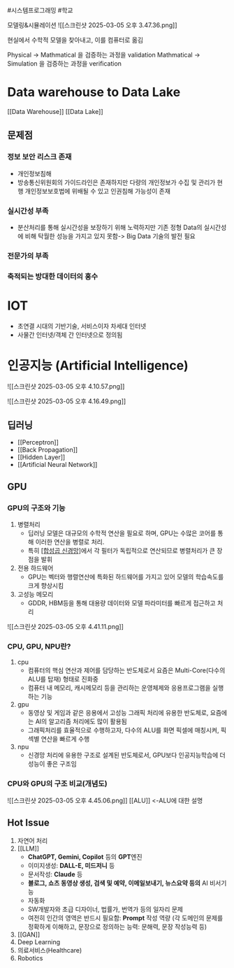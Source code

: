 #시스템프로그래밍 #학교 

모델링&시뮬레이션
![[스크린샷 2025-03-05 오후 3.47.36.png]]

현실에서 수학적 모델을 찾아내고, 이를 컴퓨터로 옮김

Physical -> Mathmatical 을 검증하는 과정을 validation
Mathmatical -> Simulation 을 검증하는 과정을 verification 


# Data warehouse to Data Lake
[[Data Warehouse]]
[[Data Lake]]

## 문제점

### 정보 보안 리스크 존재

- 개인정보침해
- 방송통신위원회의 가이드라인은 존재하지만 다량의 개인정보가 수집 및 관리가 현행 개인정보보호법에 위배될 수 있고 인권침해 가능성이 존재

### 실시간성 부족

- 분산처리를 통해 실시간성을 보장하기 위해 노력하지만 기존 정형 Data의 실시간성에 비해 탁월한 성능을 가지고 있지 못함-> Big Data 기술의 발전 필요

### 전문가의 부족

### 축적되는 방대한 데이터의 홍수


# IOT

- 초연결 시대의 기반기술, 서비스이자 차세대 인터넷
- 사물간 인터넷/객체 간 인터넷으로 정의됨


# 인공지능 (Artificial Intelligence)

![[스크린샷 2025-03-05 오후 4.10.57.png]]

![[스크린샷 2025-03-05 오후 4.16.49.png]]

## 딥러닝

- [[Perceptron]]
- [[Back Propagation]]
- [[Hidden Layer]]
- [[Artificial Neural Network]]


## GPU

### GPU의 구조와 기능

1. 병렬처리 
	- 딥러닝 모델은 대규모의 수학적 연산을 필요로 하며, GPU는 수많은 코어를 통해 이러한 연산을 병렬로 처리.
	- 특히 [[합성곱 신경망]](CNN)에서 각 필터가 독립적으로 연산되므로 병렬처리가 큰 장점을 발휘
2. 전용 하드웨어
	- GPU는 벡터와 행렬연산에 특화된 하드웨어를 가지고 있어 모델의 학습속도를 크게 향상시킴
3. 고성능 메모리
	- GDDR, HBM등을 통해 대용량 데이터와 모델 파라미터를 빠르게 접근하고 처리

![[스크린샷 2025-03-05 오후 4.41.11.png]]

### CPU, GPU, NPU란?

1. cpu
	- 컴퓨터의 핵심 연산과 제어를 담당하는 반도체로서 요즘은 Multi-Core(다수의 ALU를 탑재) 형태로 진화중
	- 컴퓨터 내 메모리, 캐시메모리 등을 관리하는 운영체제와 응용프로그램을 실행하는 기능
2. gpu
	- 동영상 및 게임과 같은 응용에서 고성능 그래픽 처리에 유용한 반도체로, 요즘에는 AI의 알고리즘 처리에도 많이 활용됨
	- 그래픽처리를 효율적으로 수행하고자, 다수의 ALU를 화면 픽셀에 매칭시켜, 픽섹별 연산을 빠르게 수행
3. npu
	- 신경망 처리에 유용한 구조로 설계된 반도체로서, GPU보다 인공지능학습에 더 성능이 좋은 구조임


### CPU와 GPU의 구조 비교(개념도)
![[스크린샷 2025-03-05 오후 4.45.06.png]]
[[ALU]] <-ALU에 대한 설명


## Hot Issue

1. 자연어 처리
2. [[LLM]]
	- **ChatGPT, Gemini, Copilot** 등의 **GPT**엔진
	- 이미지생성: **DALL-E, 미드저니** 등
	- 문서작성: **Claude** 등
	- **블로그, 쇼츠 동영상 생성, 검색 및 예약, 이메일보내기, 뉴스요약 등의** AI 비서기능
	- 자동화
	- SW개발자와 초급 디자이너, 법률가, 번역가 등의 일자리 문제
	- 여전히 인간의 영역은 반드시 필요함: **Prompt** 작성 역량 (각 도메인의 문제를 정확하게 이해하고, 문장으로 정의하는 능력: 문해력, 문장 작성능력 등)
3. [[GAN]]
4. Deep Learning
5. 의료서비스(Healthcare)
6. Robotics


